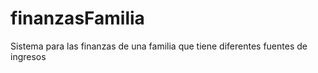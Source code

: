 # finanzasFamilia
Sistema para las finanzas de una familia que tiene diferentes fuentes de ingresos
